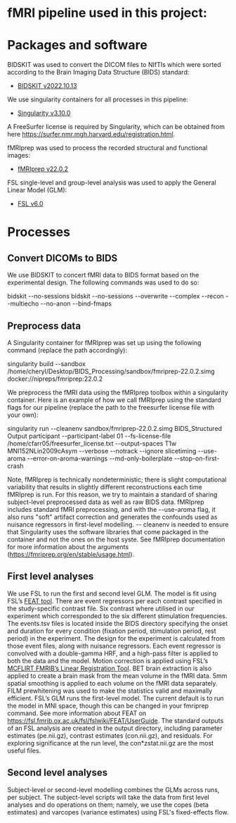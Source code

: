 
# fMRI pipeline used in this project:

# Packages and software

BIDSKIT was used to convert the DICOM files to NIfTIs which were sorted according to the Brain Imaging Data Structure (BIDS) standard:

* [BIDSKIT v2022.10.13](https://github.com/jmtyszka/bidskit)

We use singularity containers for all processes in this pipeline:

* [Singularity v3.10.0](https://sylabs.io/docs/)

A FreeSurfer license is required by Singularity, which can be obtained from here https://surfer.nmr.mgh.harvard.edu/registration.html.

fMRIprep was used to process the recorded structural and functional images: 

* [fMRIprep v22.0.2](https://fmriprep.org/en/stable/)

FSL single-level and group-level analysis was used to apply the General Linear Model (GLM):

* [FSL v6.0](https://fsl.fmrib.ox.ac.uk/fsl/fslwiki)

# Processes

## Convert DICOMs to BIDS

We use BIDSKIT to concert fMRI data to BIDS format based on the experimental design. The following commands was used to do so: 

bidskit --no-sessions
bidskit --no-sessions --overwrite --complex --recon --multiecho --no-anon --bind-fmaps 
## Preprocess data

A Singularity container for fMRIprep was set up using the following command (replace the path accordingly): 

singularity build --sandbox /home/cheryl/Desktop/BIDS_Processing/sandbox/fmriprep-22.0.2.simg docker://nipreps/fmriprep:22.0.2 

We preprocess the fMRI data using the fMRIprep toolbox within a singularity container. Here is an example of how we call fMRIprep using the standard flags for our pipeline (replace the path to the freesurfer license file with your own):

singularity run --cleanenv sandbox/fmriprep-22.0.2.simg BIDS_Structured Output participant --participant-label 01 --fs-license-file /home/cfarr05/freesurfer_license.txt --output-spaces T1w MNI152NLin2009cAsym --verbose --notrack --ignore slicetiming --use-aroma --error-on-aroma-warnings --md-only-boilerplate --stop-on-first-crash 

Note, fMRIprep is technically nondeterministic; there is slight computational variability that results in slightly different reconstructions each time fMRIprep is run. For this reason, we try to maintain a standard of sharing subject-level preprocessed data as well as raw BIDS data.
fMRIprep includes standard fMRI preprocessing, and with the --use-aroma flag, it also runs "soft" artifact correction and generates the confounds used as nuisance regressors in first-level modelling. -- cleanenv is needed to ensure that Singularity uses the software libraries that come packaged in the container and not the ones on the host syste. See fMRIprep documentation for more information about the arguments (https://fmriprep.org/en/stable/usage.html). 

## First level analyses
We use FSL to run the first and second level GLM. The model is fit using FSL’s [FEAT tool](https://fsl.fmrib.ox.ac.uk/fsl/fslwiki/FEAT/UserGuide).
There are event regressors per each contrast specified in the study-specific contrast file. Six contrast where utilised in our experiment which corresponded to the six different stimulation frequencies. The events.tsv files is located inside the BIDS directory specifying the onset and duration for every condition (fixation period, stimulation period, rest period) in the experiment.
The design for the experiment is calculated from those event files, along with nuisance regressors. Each event regressor is convolved with a double-gamma HRF, and a high-pass filter is applied to both the data and the model.
Motion correction is applied using FSL’s [MCFLIRT FMRIB’s Linear Registration Tool](https://fsl.fmrib.ox.ac.uk/fsl/fslwiki/MCFLIRT). BET brain extraction is also applied to create a brain mask from the mean volume in the fMRI data. 5mm spatial smoothing is applied to each volume on the fMRI data separately. FILM prewhitening was used to make the statistics valid and maximally efficient. FSL’s GLM runs the first-level model. The current default is to run the model in MNI space, though this can be changed in your fmriprep command. See more information about FEAT on https://fsl.fmrib.ox.ac.uk/fsl/fslwiki/FEAT/UserGuide.
The standard outputs of an FSL analysis are created in the output directory, including parameter estimates (pe.nii.gz), contrast estimates (con.nii.gz), and residuals. For exploring significance at the run level, the con*zstat.nii.gz are the most useful files.
## Second level analyses

Subject-level or second-level modelling combines the GLMs across runs, per subject.
The subject-level scripts will take the data from first level analyses and do operations on them; namely, we use the copes (beta estimates) and varcopes (variance estimates) using FSL's fixed-effects flow. 
